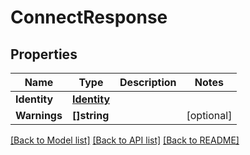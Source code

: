 # ConnectResponse

## Properties

Name | Type | Description | Notes
------------ | ------------- | ------------- | -------------
**Identity** | [**Identity**](Identity.md) |  | 
**Warnings** | **[]string** |  | [optional] 

[[Back to Model list]](../README.md#documentation-for-models) [[Back to API list]](../README.md#documentation-for-api-endpoints) [[Back to README]](../README.md)


